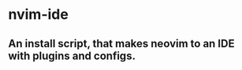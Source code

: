 # nvim-ide
An install script, that makes neovim to an IDE with plugins and configs.
-----------------------------------------------------------
